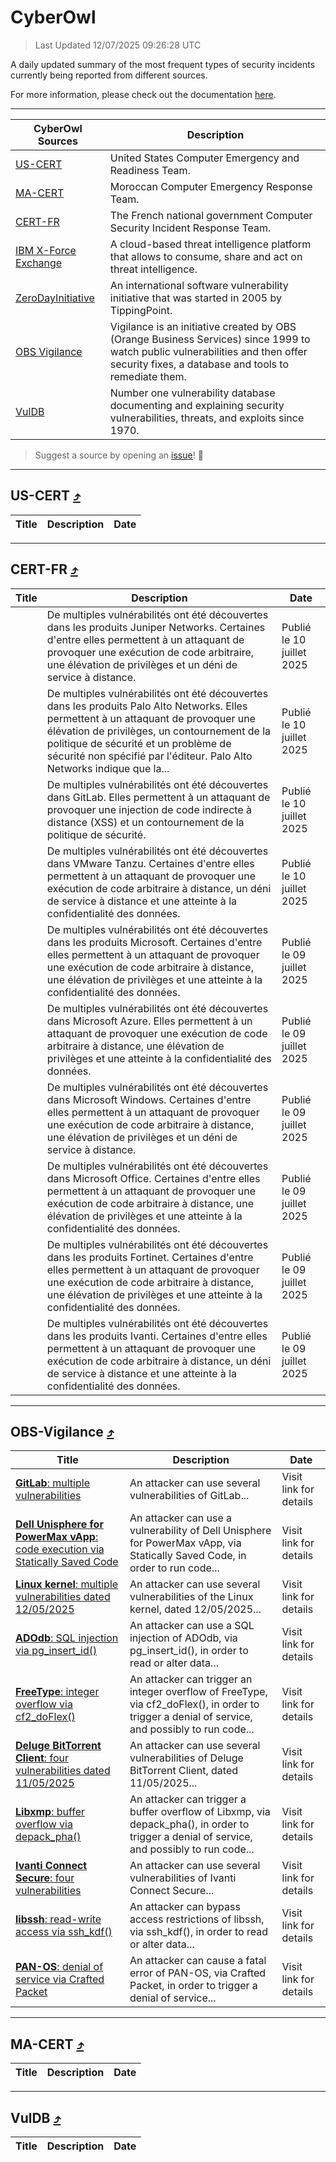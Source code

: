 
 <div id='top'></div>

# CyberOwl

 > Last Updated 12/07/2025 09:26:28 UTC
 
 A daily updated summary of the most frequent types of security incidents currently being reported from different sources.
 
 For more information, please check out the documentation [here](./docs/README.md).
 
 ---
 |CyberOwl Sources|Description|
 |---|---|
 |[US-CERT](#us-cert-arrow_heading_up)|United States Computer Emergency and Readiness Team.|
 |[MA-CERT](#ma-cert-arrow_heading_up)|Moroccan Computer Emergency Response Team.|
 |[CERT-FR](#cert-fr-arrow_heading_up)|The French national government Computer Security Incident Response Team.|
 |[IBM X-Force Exchange](#ibmcloud-arrow_heading_up)|A cloud-based threat intelligence platform that allows to consume, share and act on threat intelligence.|
 |[ZeroDayInitiative](#zerodayinitiative-arrow_heading_up)|An international software vulnerability initiative that was started in 2005 by TippingPoint.|
 |[OBS Vigilance](#obs-vigilance-arrow_heading_up)|Vigilance is an initiative created by OBS (Orange Business Services) since 1999 to watch public vulnerabilities and then offer security fixes, a database and tools to remediate them.|
 |[VulDB](#vuldb-arrow_heading_up)|Number one vulnerability database documenting and explaining security vulnerabilities, threats, and exploits since 1970.|
 
 > Suggest a source by opening an [issue](https://github.com/karimhabush/cyberowl/issues)! :raised_hands:
 ---

## US-CERT [:arrow_heading_up:](#cyberowl)

 |Title|Description|Date|
 |---|---|---|
 
 ---

## CERT-FR [:arrow_heading_up:](#cyberowl)

 |Title|Description|Date|
 |---|---|---|
 |[](https://www.cert.ssi.gouv.fr/avis/CERTFR-2025-AVI-0583/)|De multiples vulnérabilités ont été découvertes dans les produits Juniper Networks. Certaines d'entre elles permettent à un attaquant de provoquer une exécution de code arbitraire, une élévation de privilèges et un déni de service à distance.|Publié le 10 juillet 2025|
 |[](https://www.cert.ssi.gouv.fr/avis/CERTFR-2025-AVI-0582/)|De multiples vulnérabilités ont été découvertes dans les produits Palo Alto Networks. Elles permettent à un attaquant de provoquer une élévation de privilèges, un contournement de la politique de sécurité et un problème de sécurité non spécifié par l'éditeur. Palo Alto Networks indique que la...|Publié le 10 juillet 2025|
 |[](https://www.cert.ssi.gouv.fr/avis/CERTFR-2025-AVI-0581/)|De multiples vulnérabilités ont été découvertes dans GitLab. Elles permettent à un attaquant de provoquer une injection de code indirecte à distance (XSS) et un contournement de la politique de sécurité.|Publié le 10 juillet 2025|
 |[](https://www.cert.ssi.gouv.fr/avis/CERTFR-2025-AVI-0580/)|De multiples vulnérabilités ont été découvertes dans VMware Tanzu. Certaines d'entre elles permettent à un attaquant de provoquer une exécution de code arbitraire à distance, un déni de service à distance et une atteinte à la confidentialité des données.|Publié le 10 juillet 2025|
 |[](https://www.cert.ssi.gouv.fr/avis/CERTFR-2025-AVI-0579/)|De multiples vulnérabilités ont été découvertes dans les produits Microsoft. Certaines d'entre elles permettent à un attaquant de provoquer une exécution de code arbitraire à distance, une élévation de privilèges et une atteinte à la confidentialité des données.|Publié le 09 juillet 2025|
 |[](https://www.cert.ssi.gouv.fr/avis/CERTFR-2025-AVI-0578/)|De multiples vulnérabilités ont été découvertes dans Microsoft Azure. Elles permettent à un attaquant de provoquer une exécution de code arbitraire à distance, une élévation de privilèges et une atteinte à la confidentialité des données.|Publié le 09 juillet 2025|
 |[](https://www.cert.ssi.gouv.fr/avis/CERTFR-2025-AVI-0577/)|De multiples vulnérabilités ont été découvertes dans Microsoft Windows. Certaines d'entre elles permettent à un attaquant de provoquer une exécution de code arbitraire à distance, une élévation de privilèges et un déni de service à distance.|Publié le 09 juillet 2025|
 |[](https://www.cert.ssi.gouv.fr/avis/CERTFR-2025-AVI-0576/)|De multiples vulnérabilités ont été découvertes dans Microsoft Office. Certaines d'entre elles permettent à un attaquant de provoquer une exécution de code arbitraire à distance, une élévation de privilèges et une atteinte à la confidentialité des données.|Publié le 09 juillet 2025|
 |[](https://www.cert.ssi.gouv.fr/avis/CERTFR-2025-AVI-0575/)|De multiples vulnérabilités ont été découvertes dans les produits Fortinet. Certaines d'entre elles permettent à un attaquant de provoquer une exécution de code arbitraire à distance, une élévation de privilèges et une atteinte à la confidentialité des données.|Publié le 09 juillet 2025|
 |[](https://www.cert.ssi.gouv.fr/avis/CERTFR-2025-AVI-0574/)|De multiples vulnérabilités ont été découvertes dans les produits Ivanti. Certaines d'entre elles permettent à un attaquant de provoquer une exécution de code arbitraire à distance, un déni de service à distance et une atteinte à la confidentialité des données.|Publié le 09 juillet 2025|
 
 ---

## OBS-Vigilance [:arrow_heading_up:](#cyberowl)

 |Title|Description|Date|
 |---|---|---|
 |[<a href="https://vigilance.fr/vulnerability/GitLab-multiple-vulnerabilities-43279" class="noirorange"><b>GitLab</b>: multiple vulnerabilities</a>](https://vigilance.fr/vulnerability/GitLab-multiple-vulnerabilities-43279)|An attacker can use several vulnerabilities of GitLab...|Visit link for details|
 |[<a href="https://vigilance.fr/vulnerability/Dell-Unisphere-for-PowerMax-vApp-code-execution-via-Statically-Saved-Code-47556" class="noirorange"><b>Dell Unisphere for PowerMax vApp</b>: code execution via Statically Saved Code</a>](https://vigilance.fr/vulnerability/Dell-Unisphere-for-PowerMax-vApp-code-execution-via-Statically-Saved-Code-47556)|An attacker can use a vulnerability of Dell Unisphere for PowerMax vApp, via Statically Saved Code, in order to run code...|Visit link for details|
 |[<a href="https://vigilance.fr/vulnerability/Linux-kernel-multiple-vulnerabilities-dated-12-05-2025-47120" class="noirorange"><b>Linux kernel</b>: multiple vulnerabilities dated 12/05/2025</a>](https://vigilance.fr/vulnerability/Linux-kernel-multiple-vulnerabilities-dated-12-05-2025-47120)|An attacker can use several vulnerabilities of the Linux kernel, dated 12/05/2025...|Visit link for details|
 |[<a href="https://vigilance.fr/vulnerability/ADOdb-SQL-injection-via-pg-insert-id-47117" class="noirorange"><b>ADOdb</b>: SQL injection via pg_insert_id()</a>](https://vigilance.fr/vulnerability/ADOdb-SQL-injection-via-pg-insert-id-47117)|An attacker can use a SQL injection of ADOdb, via pg_insert_id(), in order to read or alter data...|Visit link for details|
 |[<a href="https://vigilance.fr/vulnerability/FreeType-integer-overflow-via-cf2-doFlex-47118" class="noirorange"><b>FreeType</b>: integer overflow via cf2_doFlex()</a>](https://vigilance.fr/vulnerability/FreeType-integer-overflow-via-cf2-doFlex-47118)|An attacker can trigger an integer overflow of FreeType, via cf2_doFlex(), in order to trigger a denial of service, and possibly to run code...|Visit link for details|
 |[<a href="https://vigilance.fr/vulnerability/Deluge-BitTorrent-Client-four-vulnerabilities-dated-11-05-2025-47116" class="noirorange"><b>Deluge BitTorrent Client</b>: four vulnerabilities dated 11/05/2025</a>](https://vigilance.fr/vulnerability/Deluge-BitTorrent-Client-four-vulnerabilities-dated-11-05-2025-47116)|An attacker can use several vulnerabilities of Deluge BitTorrent Client, dated 11/05/2025...|Visit link for details|
 |[<a href="https://vigilance.fr/vulnerability/Libxmp-buffer-overflow-via-depack-pha-47115" class="noirorange"><b>Libxmp</b>: buffer overflow via depack_pha()</a>](https://vigilance.fr/vulnerability/Libxmp-buffer-overflow-via-depack-pha-47115)|An attacker can trigger a buffer overflow of Libxmp, via depack_pha(), in order to trigger a denial of service, and possibly to run code...|Visit link for details|
 |[<a href="https://vigilance.fr/vulnerability/Ivanti-Connect-Secure-four-vulnerabilities-43273" class="noirorange"><b>Ivanti Connect Secure</b>: four vulnerabilities</a>](https://vigilance.fr/vulnerability/Ivanti-Connect-Secure-four-vulnerabilities-43273)|An attacker can use several vulnerabilities of Ivanti Connect Secure...|Visit link for details|
 |[<a href="https://vigilance.fr/vulnerability/libssh-read-write-access-via-ssh-kdf-47515" class="noirorange"><b>libssh</b>: read-write access via ssh_kdf()</a>](https://vigilance.fr/vulnerability/libssh-read-write-access-via-ssh-kdf-47515)|An attacker can bypass access restrictions of libssh, via ssh_kdf(), in order to read or alter data...|Visit link for details|
 |[<a href="https://vigilance.fr/vulnerability/PAN-OS-denial-of-service-via-Crafted-Packet-45359" class="noirorange"><b>PAN-OS</b>: denial of service via Crafted Packet</a>](https://vigilance.fr/vulnerability/PAN-OS-denial-of-service-via-Crafted-Packet-45359)|An attacker can cause a fatal error of PAN-OS, via Crafted Packet, in order to trigger a denial of service...|Visit link for details|
 
 ---

## MA-CERT [:arrow_heading_up:](#cyberowl)

 |Title|Description|Date|
 |---|---|---|
 
 ---

## VulDB [:arrow_heading_up:](#cyberowl)

 |Title|Description|Date|
 |---|---|---|
 